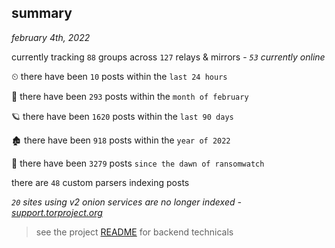 
## summary
_february 4th, 2022_

currently tracking `88` groups across `127` relays & mirrors - _`53` currently online_

⏲ there have been `10` posts within the `last 24 hours`

🦈 there have been `293` posts within the `month of february`

🪐 there have been `1620` posts within the `last 90 days`

🏚 there have been `918` posts within the `year of 2022`

🦕 there have been `3279` posts `since the dawn of ransomwatch`

there are `48` custom parsers indexing posts

_`20` sites using v2 onion services are no longer indexed - [support.torproject.org](https://support.torproject.org/onionservices/v2-deprecation/)_

> see the project [README](https://github.com/thetanz/ransomwatch#ransomwatch--) for backend technicals
